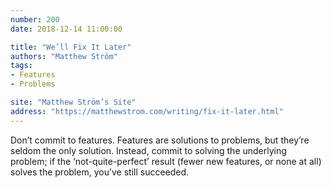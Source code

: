 ```yaml
---
number: 200
date: 2018-12-14 11:00:00

title: "We’ll Fix It Later"
authors: "Matthew Ström"
tags:
- Features
- Problems

site: "Matthew Ström’s Site"
address: "https://matthewstrom.com/writing/fix-it-later.html"
---
```


Don’t commit to features. Features are solutions to problems, but they’re seldom the only solution. Instead, commit to solving the underlying problem; if the ‘not-quite-perfect’ result (fewer new features, or none at all) solves the problem, you’ve still succeeded.
